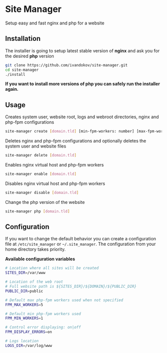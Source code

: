 # Site Manager
Setup easy and fast nginx and php for a website

## Installation
The installer is going to setup latest stable version of **nginx** and ask you for the desired **php** version
```bash
git clone https://github.com/ivandokov/site-manager.git
cd site-manager
./install
```

**If you want to install more versions of php you can safely run the installer again.**

## Usage

Creates system user, website root, logs and webroot directories, nginx and php-fpm configurations
```bash
site-manager create [domain.tld] [min-fpm-workers: number] [max-fpm-workers: number] [display-errors: on|off]
```

Deletes nginx and php-fpm configurations and optionally deletes the system user and website files
```bash
site-manager delete [domain.tld]
```

Enables nginx virtual host and php-fpm workers
```bash
site-manager enable [domain.tld]
```

Disables nginx virtual host and php-fpm workers
```bash
site-manager disable [domain.tld]
```

Change the php version of the website
```bash
site-manager php [domain.tld]
```

## Configuration

If you want to change the default behavior you can create a configuration file at `/etc/site_manager` or `~/.site_manager`. The configuration from your home directory takes priority.

**Available configuration variables**
```bash
# Location where all sites will be created
SITES_DIR=/var/www

# Location of the web root
# Full website path is ${SITES_DIR}/${DOMAIN}/${PUBLIC_DIR}
PUBLIC_DIR=public

# Default max php-fpm workers used when not specified
FPM_MAX_WORKERS=5

# Default min php-fpm workers used
FPM_MIN_WORKERS=1

# Control error displaying: on|off
FPM_DISPLAY_ERRORS=on

# Logs location
LOGS_DIR=/var/log/www
``` 